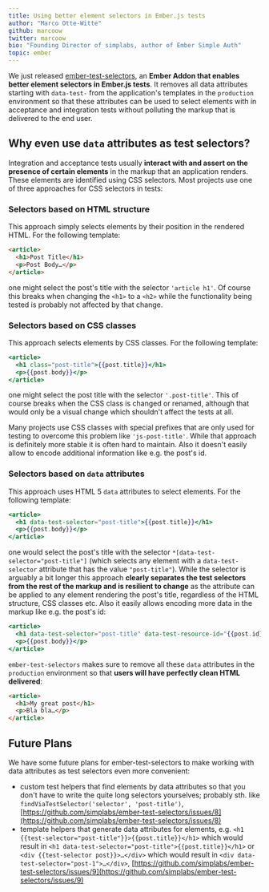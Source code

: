 ```yaml
---
title: Using better element selectors in Ember.js tests
author: "Marco Otte-Witte"
github: marcoow
twitter: marcoow
bio: "Founding Director of simplabs, author of Ember Simple Auth"
topic: ember
---
```


We just released [ember-test-selectors](https://github.com/simplabs/ember-test-selectors), an __Ember Addon that enables better element selectors in Ember.js tests__. It removes all data attributes starting with `data-test-` from the application's templates in the `production` environment so that these attributes can be used to select elements with in acceptance and integration tests without polluting the markup that is delivered to the end user.

<!--break-->

## Why even use `data` attributes as test selectors?

Integration and acceptance tests usually __interact with and assert on the presence of certain elements__ in the markup that an application renders. These elements are identified using CSS selectors. Most projects use one of three approaches for CSS selectors in tests:

### Selectors based on HTML structure

This approach simply selects elements by their position in the rendered HTML. For the following template:

```html
<article>
  <h1>Post Title</h1>
  <p>Post Body…</p>
</article>
```

one might select the post's title with the selector `'article h1'`. Of course this breaks when changing the `<h1>` to a `<h2>` while the functionality being tested is probably not affected by that change.

### Selectors based on CSS classes

This approach selects elements by CSS classes. For the following template:

```hbs
<article>
  <h1 class="post-title">{{post.title}}</h1>
  <p>{{post.body}}</p>
</article>
```

one might select the post title with the selector `'.post-title'`. This of course breaks when the CSS class is changed or renamed, although that would only be a visual change which shouldn't affect the tests at all.

Many projects use CSS classes with special prefixes that are only used for testing to overcome this problem like `'js-post-title'`. While that approach is definitely more stable it is often hard to maintain. Also it doesn't easily allow to encode additional information like e.g. the post's id.

### Selectors based on `data` attributes

This approach uses HTML 5 `data` attributes to select elements. For the following template:

```hbs
<article>
  <h1 data-test-selector="post-title">{{post.title}}</h1>
  <p>{{post.body}}</p>
</article>
```

one would select the post's title with the selector `*[data-test-selector="post-title"]` (which selects any element with a `data-test-selector` attribute that has the value `"post-title"`). While the selector is arguably a bit longer this approach __clearly separates the test selectors from the rest of the markup and is resilient to change__ as the attribute can be applied to any element rendering the post's title, regardless of the HTML structure, CSS classes etc. Also it easily allows encoding more data in the markup like e.g. the post's id:

```hbs
<article>
  <h1 data-test-selector="post-title" data-test-resource-id="{{post.id}}">{{post.title}}</h1>
  <p>{{post.body}}</p>
</article>
```

`ember-test-selectors` makes sure to remove all these `data` attributes in the `production` environment so that __users will have perfectly clean HTML delivered__:

```html
<article>
  <h1>My great post</h1>
  <p>Bla bla…</p>
</article>
```

## Future Plans

We have some future plans for ember-test-selectors to make working with data attributes as test selectors even more convenient:

* custom test helpers that find elements by data attributes so that you don't have to write the quite long selectors yourselves; probably sth. like `findViaTestSelector('selector', 'post-title')`, [https://github.com/simplabs/ember-test-selectors/issues/8](https://github.com/simplabs/ember-test-selectors/issues/8)
* template helpers that generate data attributes for elements, e.g. `<h1 {{test-selector="post-title"}}>{{post.title}}</h1>` which would result in `<h1 data-test-selector="post-title">{{post.title}}</h1>` or `<div {{test-selector post}}>…</div>` which would result in `<div data-test-selector="post-1">…</div>`, [https://github.com/simplabs/ember-test-selectors/issues/9](https://github.com/simplabs/ember-test-selectors/issues/9)
